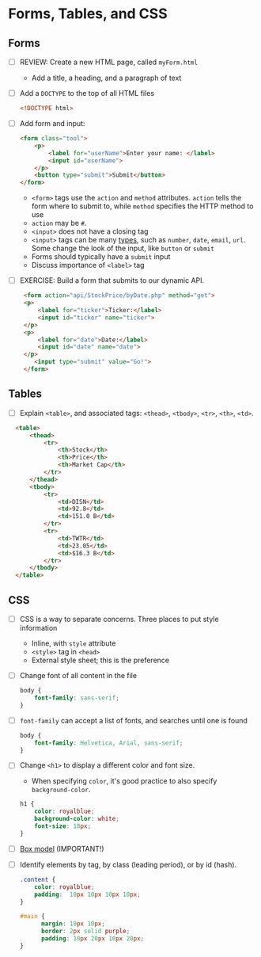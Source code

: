 # Forms, Tables, and CSS

## Forms

  - [ ] REVIEW: Create a new HTML page, called `myForm.html`
  
    - Add a title, a heading, and a paragraph of text
  
  - [ ] Add a `DOCTYPE` to the top of all HTML files
  
    ```html
    <!DOCTYPE html>
    ```
  - [ ] Add form and input: 

    ```html
    <form class="tool">
        <p>
            <label for="userName">Enter your name: </label> 
            <input id="userName">
        </p>
        <button type="submit">Submit</button>
    </form>
    ```
    
    - `<form>` tags use the `action` and `method` attributes. `action` tells
      the form where to submit to, while `method` specifies the HTTP method to use
    - `action` may be `#`.
    - `<input>` does not have a closing tag
    - `<input>` tags can be many [types][INPUT_TYPES], such as `number`, `date`, 
      `email`, `url`. Some change the look of the input, like `button` or `submit`
    - Forms should typically have a `submit` input
    - Discuss importance of `<label>` tag
    
    
[INPUT_TYPES]:https://developer.mozilla.org/en-US/docs/Web/HTML/Element/input
    
  - [ ] EXERCISE: Build a form that submits to our dynamic API.
  
     ```html
      <form action="api/StockPrice/byDate.php" method="get">
      <p>
          <label for="ticker">Ticker:</label>
          <input id="ticker" name="ticker">
      </p>
      <p>
          <label for="date">Date:</label>
          <input id="date" name="date">
      </p>
         <input type="submit" value="Go!"> 
      </form>
     ```
  
  
## Tables

  - [ ] Explain `<table>`, and associated tags: `<thead>`, `<tbody>`, `<tr>`, `<th>`, `<td>`.
      
  ```html
    <table>
        <thead>
            <tr>
                <th>Stock</th>
                <th>Price</th>
                <th>Market Cap</th>
            </tr>
        </thead>
        <tbody>
            <tr>
                <td>DISN</td>
                <td>92.8</td>
                <td>151.0 B</td>
            </tr>
            <tr>
                <td>TWTR</td>
                <td>23.05</td>
                <td>$16.3 B</td>
            </tr>
        </tbody>
    </table>
  ```

## CSS

  - [ ] CSS is a way to separate concerns. Three places to put style information
    
    - Inline, with `style` attribute
    - `<style>` tag in `<head>`
    - External style sheet; this is the preference

  - [ ] Change font of all content in the file

    ```css
    body {
        font-family: sans-serif;
    }
    ```

  - [ ] `font-family` can accept a list of fonts, and searches until one is found
    ```css
    body {
        font-family: Helvetica, Arial, sans-serif;
    }
    ```
  
  - [ ] Change `<h1>` to display a different color and font size.
      
    - When specifying `color`, it's good practice to also specify `background-color`.

    ```css
    h1 {
        color: royalblue;
        background-color: white;
        font-size: 18px;
    }
    ```

  - [ ] [Box model](http://www.w3schools.com/css/css_boxmodel.asp) (IMPORTANT!)
  
  - [ ] Identify elements by tag, by class (leading period), or by id (hash).
  
    ```css
    .content {
        color: royalblue;
        padding:  10px 10px 10px 10px;
    }
  
    #main {
          margin: 10px 10px;
          border: 2px solid purple;
          padding: 10px 20px 10px 20px;
    }
    ```
 
